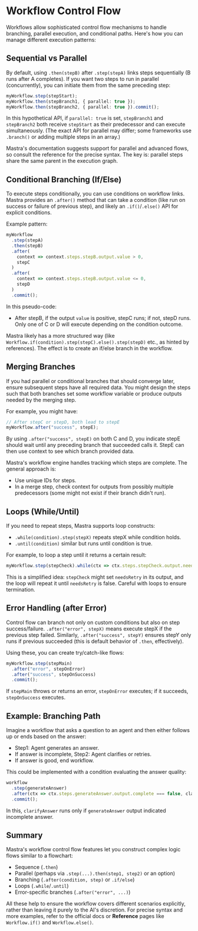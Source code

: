 # Workflow Control Flow

Workflows allow sophisticated control flow mechanisms to handle branching, parallel execution, and conditional paths. Here's how you can manage different execution patterns:

## Sequential vs Parallel

By default, using `.then(stepB)` after `.step(stepA)` links steps sequentially (B runs after A completes). If you want two steps to run in parallel (concurrently), you can initiate them from the same preceding step:

```ts
myWorkflow.step(stepStart);
myWorkflow.then(stepBranch1, { parallel: true });
myWorkflow.then(stepBranch2, { parallel: true }).commit();
```

In this hypothetical API, if `parallel: true` is set, `stepBranch1` and `stepBranch2` both receive `stepStart` as their predecessor and can execute simultaneously. (The exact API for parallel may differ; some frameworks use `.branch()` or adding multiple steps in an array.)

Mastra's documentation suggests support for parallel and advanced flows, so consult the reference for the precise syntax. The key is: parallel steps share the same parent in the execution graph.

## Conditional Branching (If/Else)

To execute steps conditionally, you can use conditions on workflow links. Mastra provides an `.after()` method that can take a condition (like run on success or failure of previous step), and likely an `.if()`/`.else()` API for explicit conditions.

Example pattern:
```ts
myWorkflow
  .step(stepA)
  .then(stepB)
  .after(
    context => context.steps.stepB.output.value > 0, 
    stepC
  )
  .after(
    context => context.steps.stepB.output.value <= 0, 
    stepD
  )
  .commit();
```

In this pseudo-code:
- After stepB, if the output `value` is positive, stepC runs; if not, stepD runs. Only one of C or D will execute depending on the condition outcome.

Mastra likely has a more structured way (like `Workflow.if(condition).step(stepC).else().step(stepD)` etc., as hinted by references). The effect is to create an if/else branch in the workflow.

## Merging Branches

If you had parallel or conditional branches that should converge later, ensure subsequent steps have all required data. You might design the steps such that both branches set some workflow variable or produce outputs needed by the merging step.

For example, you might have:
```ts
// After stepC or stepD, both lead to stepE
myWorkflow.after("success", stepE);
```
By using `.after("success", stepE)` on both C and D, you indicate stepE should wait until any preceding branch that succeeded calls it. StepE can then use context to see which branch provided data.

Mastra's workflow engine handles tracking which steps are complete. The general approach is:
- Use unique IDs for steps.
- In a merge step, check context for outputs from possibly multiple predecessors (some might not exist if their branch didn't run).

## Loops (While/Until)

If you need to repeat steps, Mastra supports loop constructs:
- `.while(condition).step(stepX)` repeats stepX while condition holds.
- `.until(condition)` similar but runs until condition is true.

For example, to loop a step until it returns a certain result:
```ts
myWorkflow.step(stepCheck).while(ctx => ctx.steps.stepCheck.output.needsRetry).step(stepCheck);
```
This is a simplified idea: `stepCheck` might set `needsRetry` in its output, and the loop will repeat it until `needsRetry` is false. Careful with loops to ensure termination.

## Error Handling (after Error)

Control flow can branch not only on custom conditions but also on step success/failure. `.after("error", stepX)` means execute stepX if the previous step failed. Similarly, `.after("success", stepY)` ensures stepY only runs if previous succeeded (this is default behavior of `.then`, effectively).

Using these, you can create try/catch-like flows:
```ts
myWorkflow.step(stepMain)
  .after("error", stepOnError)
  .after("success", stepOnSuccess)
  .commit();
```

If `stepMain` throws or returns an error, `stepOnError` executes; if it succeeds, `stepOnSuccess` executes.

## Example: Branching Path

Imagine a workflow that asks a question to an agent and then either follows up or ends based on the answer:
- Step1: Agent generates an answer.
- If answer is incomplete, Step2: Agent clarifies or retries.
- If answer is good, end workflow.

This could be implemented with a condition evaluating the answer quality:
```ts
workflow
  .step(generateAnswer)
  .after(ctx => ctx.steps.generateAnswer.output.complete === false, clarifyAnswer)
  .commit();
```
In this, `clarifyAnswer` runs only if `generateAnswer` output indicated incomplete answer.

## Summary

Mastra's workflow control flow features let you construct complex logic flows similar to a flowchart:
- Sequence (`.then`)
- Parallel (perhaps via `.step(...).then(step1, step2)` or an option)
- Branching (`.after(condition, step)` or `.if/else`)
- Loops (`.while`/`.until`)
- Error-specific branches (`.after("error", ...)`)

All these help to ensure the workflow covers different scenarios explicitly, rather than leaving it purely to the AI's discretion. For precise syntax and more examples, refer to the official docs or **Reference** pages like `Workflow.if()` and `Workflow.else()`.
